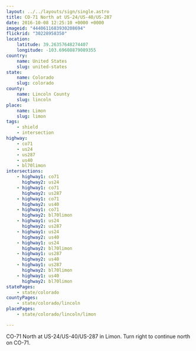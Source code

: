 ```yaml
---
layout: ../../layouts/sign/single.astro
title: CO-71 North at US-24/US-40/US-287
date: 2016-10-08 12:25:10 +0000 +0000
imageid: "4440611683930208694"
flickrid: "30228958350"
location:
    latitude: 39.26357648274407
    longitude: -103.69608879089355
country:
    name: United States
    slug: united-states
state:
    name: Colorado
    slug: colorado
county:
    name: Lincoln County
    slug: lincoln
place:
    name: Limon
    slug: limon
tags:
    - shield
    - intersection
highway:
    - co71
    - us24
    - us287
    - us40
    - bl70limon
intersections:
    - highway1: co71
      highway2: us24
    - highway1: co71
      highway2: us287
    - highway1: co71
      highway2: us40
    - highway1: co71
      highway2: bl70limon
    - highway1: us24
      highway2: us287
    - highway1: us24
      highway2: us40
    - highway1: us24
      highway2: bl70limon
    - highway1: us287
      highway2: us40
    - highway1: us287
      highway2: bl70limon
    - highway1: us40
      highway2: bl70limon
statePages:
    - state/colorado
countyPages:
    - state/colorado/lincoln
placePages:
    - state/colorado/lincoln/limon

---
```

CO-71 North at US-24/US-40/US-287 in Limon.  Turn right to continue north on CO-71.